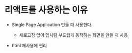 # 리액트를 사용하는 이유

* Single Page Application 만들 때 사용한다.

    * 새로고침 없이 앱처럼 부드럽게 동작하는 화면을 만들 때 사용

* html 재사용에 편리

